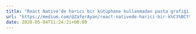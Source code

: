 ```yaml
---
title: "React Native’de harici bir kütüphane kullanmadan pasta grafiği (pie chart) nasıl yapılır?"
url: "https://medium.com/@ZaferAyan/react-nativede-harici-bir-k%C3%BCt%C3%BCphane-kullanmadan-pasta-grafi%C4%9Fi-pie-chart-nas%C4%B1l-yap%C4%B1l%C4%B1r-32336148764c"
date: 2020-05-04T11:24:21+00:00
---
```

